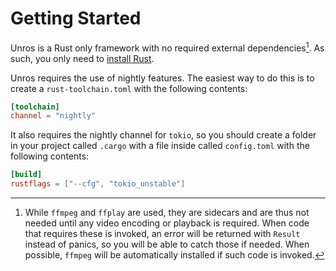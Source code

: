 # Getting Started

Unros is a Rust only framework with no required external dependencies[^deps]. As such, you only need to [install Rust](https://doc.rust-lang.org/book/ch01-01-installation.html).

Unros requires the use of nightly features. The easiest way to do this is to create a `rust-toolchain.toml` with the following contents:

```toml
[toolchain]
channel = "nightly"
```

It also requires the nightly channel for `tokio`, so you should create a folder in your project called `.cargo` with a file inside called `config.toml` with the following contents:

```toml
[build]
rustflags = ["--cfg", "tokio_unstable"]
```

[^deps]: While `ffmpeg` and `ffplay` are used, they are sidecars and are thus not needed until any video encoding or playback is required. When code that requires these is invoked, an error will be returned with `Result` instead of panics, so you will be able to catch those if needed. When possible, `ffmpeg` will be automatically installed if such code is invoked.
